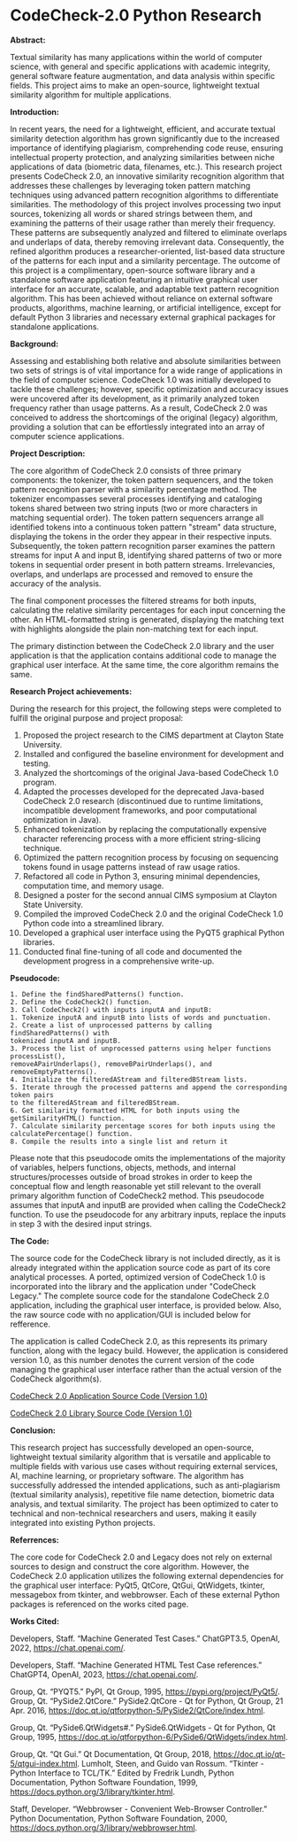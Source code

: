 # CodeCheck-2.0 Python Research

**Abstract:**

Textual similarity has many applications within the world of computer science, with general and
specific applications with academic integrity, general software feature augmentation, and data
analysis within specific fields. This project aims to make an open-source, lightweight textual
similarity algorithm for multiple applications.

**Introduction:**

In recent years, the need for a lightweight, efficient, and accurate textual similarity
detection algorithm has grown significantly due to the increased importance of identifying
plagiarism, comprehending code reuse, ensuring intellectual property protection, and analyzing
similarities between niche applications of data (biometric data, filenames, etc.). This research
project presents CodeCheck 2.0, an innovative similarity recognition algorithm that addresses
these challenges by leveraging token pattern matching techniques using advanced pattern
recognition algorithms to differentiate similarities.
The methodology of this project involves processing two input sources, tokenizing all words or
shared strings between them, and examining the patterns of their usage rather than merely their
frequency. These patterns are subsequently analyzed and filtered to eliminate overlaps and
underlaps of data, thereby removing irrelevant data. Consequently, the refined algorithm
produces a researcher-oriented, list-based data structure of the patterns for each input and a
similarity percentage.
The outcome of this project is a complimentary, open-source software library and a
standalone software application featuring an intuitive graphical user interface for an accurate,
scalable, and adaptable text pattern recognition algorithm. This has been achieved without
reliance on external software products, algorithms, machine learning, or artificial intelligence,
except for default Python 3 libraries and necessary external graphical packages for standalone
applications.

**Background:**

Assessing and establishing both relative and absolute similarities between two sets of
strings is of vital importance for a wide range of applications in the field of computer science.
CodeCheck 1.0 was initially developed to tackle these challenges; however, specific optimization
and accuracy issues were uncovered after its development, as it primarily analyzed token
frequency rather than usage patterns. As a result, CodeCheck 2.0 was conceived to address the
shortcomings of the original (legacy) algorithm, providing a solution that can be effortlessly
integrated into an array of computer science applications.

**Project Description:**

The core algorithm of CodeCheck 2.0 consists of three primary components: the
tokenizer, the token pattern sequencers, and the token pattern recognition parser with a similarity
percentage method. The tokenizer encompasses several processes identifying and cataloging
tokens shared between two string inputs (two or more characters in matching sequential order).
The token pattern sequencers arrange all identified tokens into a continuous token pattern
"stream" data structure, displaying the tokens in the order they appear in their respective inputs.
Subsequently, the token pattern recognition parser examines the pattern streams for input A and
input B, identifying shared patterns of two or more tokens in sequential order present in both
pattern streams. Irrelevancies, overlaps, and underlaps are processed and removed to ensure the
accuracy of the analysis.

The final component processes the filtered streams for both inputs, calculating the
relative similarity percentages for each input concerning the other. An HTML-formatted string is
generated, displaying the matching text with highlights alongside the plain non-matching text for
each input.

The primary distinction between the CodeCheck 2.0 library and the user application is
that the application contains additional code to manage the graphical user interface. At the same
time, the core algorithm remains the same.

**Research Project achievements:**

During the research for this project, the following steps were completed to fulfill the
original purpose and project proposal:
1. Proposed the project research to the CIMS department at Clayton State University.
2. Installed and configured the baseline environment for development and testing.
3. Analyzed the shortcomings of the original Java-based CodeCheck 1.0 program.
4. Adapted the processes developed for the deprecated Java-based CodeCheck 2.0 research
(discontinued due to runtime limitations, incompatible development frameworks, and
poor computational optimization in Java).
5. Enhanced tokenization by replacing the computationally expensive character referencing
process with a more efficient string-slicing technique.
6. Optimized the pattern recognition process by focusing on sequencing tokens found in
usage patterns instead of raw usage ratios.
7. Refactored all code in Python 3, ensuring minimal dependencies, computation time, and
memory usage.
8. Designed a poster for the second annual CIMS symposium at Clayton State University.
9. Compiled the improved CodeCheck 2.0 and the original CodeCheck 1.0 Python code into
a streamlined library.
10. Developed a graphical user interface using the PyQT5 graphical Python libraries.
11. Conducted final fine-tuning of all code and documented the development progress in a
comprehensive write-up.

**Pseudocode:**

```
1. Define the findSharedPatterns() function.
2. Define the CodeCheck2() function.
3. Call CodeCheck2() with inputs inputA and inputB:
1. Tokenize inputA and inputB into lists of words and punctuation.
2. Create a list of unprocessed patterns by calling findSharedPatterns() with
tokenized inputA and inputB.
3. Process the list of unprocessed patterns using helper functions processList(),
removeAPairUnderlaps(), removeBPairUnderlaps(), and
removeEmptyPatterns().
4. Initialize the filteredAStream and filteredBStream lists.
5. Iterate through the processed patterns and append the corresponding token pairs
to the filteredAStream and filteredBStream.
6. Get similarity formatted HTML for both inputs using the
getSimilarityHTML() function.
7. Calculate similarity percentage scores for both inputs using the
calculatePercentage() function.
8. Compile the results into a single list and return it
```

Please note that this pseudocode omits the implementations of the majority of variables, helpers
functions, objects, methods, and internal structures/processes outside of broad strokes in order to
keep the conceptual flow and length reasonable yet still relevant to the overall primary algorithm
function of CodeCheck2 method.
This pseudocode assumes that inputA and inputB are provided when calling the CodeCheck2
function. To use the pseudocode for any arbitrary inputs, replace the inputs in step 3 with the
desired input strings.

**The Code:**

The source code for the CodeCheck library is not included directly, as it is already
integrated within the application source code as part of its core analytical processes. A ported,
optimized version of CodeCheck 1.0 is incorporated into the library and the application under
"CodeCheck Legacy." The complete source code for the standalone CodeCheck 2.0 application,
including the graphical user interface, is provided below. Also, the raw source code with 
no application/GUI is included below for refference.

The application is called CodeCheck 2.0, as this represents its primary function, along with the
legacy build. However, the application is considered version 1.0, as this number denotes the
current version of the code managing the graphical user interface rather than the actual version of
the CodeCheck algorithm(s).

[CodeCheck 2.0 Application Source Code (Version 1.0)](https://github.com/Austin-Daigle/CodeCheck-2.0-Python-Research/blob/main/CodeCheck%202.0%20Application%20(Version%201.0).py)

[CodeCheck 2.0 Library Source Code (Version 1.0)](https://github.com/Austin-Daigle/CodeCheck-2.0-Python-Research/blob/main/CodeCheckLibrary.py)

**Conclusion:**

This research project has successfully developed an open-source, lightweight textual
similarity algorithm that is versatile and applicable to multiple fields with various use cases
without requiring external services, AI, machine learning, or proprietary software. The algorithm
has successfully addressed the intended applications, such as anti-plagiarism (textual similarity
analysis), repetitive file name detection, biometric data analysis, and textual similarity. The
project has been optimized to cater to technical and non-technical researchers and users, making
it easily integrated into existing Python projects.

**Referrences:**

The core code for CodeCheck 2.0 and Legacy does not rely on external sources to design
and construct the core algorithm. However, the CodeCheck 2.0 application utilizes the following
external dependencies for the graphical user interface: PyQt5, QtCore, QtGui, QtWidgets,
tkinter, messagebox from tkinter, and webbrowser. Each of these external Python packages is
referenced on the works cited page.

**Works Cited:**

Developers, Staff. “Machine Generated Test Cases.” ChatGPT3.5, OpenAI, 2022,
https://chat.openai.com/.

Developers, Staff. “Machine Generated HTML Test Case references.” ChatGPT4, OpenAI,
2023, https://chat.openai.com/.

Group, Qt. “PYQT5.” PyPI, Qt Group, 1995, https://pypi.org/project/PyQt5/.
Group, Qt. “PySide2.QtCore.” PySide2.QtCore - Qt for Python, Qt Group, 21 Apr. 2016,
https://doc.qt.io/qtforpython-5/PySide2/QtCore/index.html.

Group, Qt. “PySide6.QtWidgets#.” PySide6.QtWidgets - Qt for Python, Qt Group, 1995,
https://doc.qt.io/qtforpython-6/PySide6/QtWidgets/index.html.

Group, Qt. “Qt Gui.” Qt Documentation, Qt Group, 2018, https://doc.qt.io/qt-5/qtgui-index.html.
Lumholt, Steen, and Guido van Rossum. “Tkinter - Python Interface to TCL/TK.” Edited by
Fredrik Lundh, Python Documentation, Python Software Foundation, 1999,
https://docs.python.org/3/library/tkinter.html.

Staff, Developer. “Webbrowser - Convenient Web-Browser Controller.” Python Documentation,
Python Software Foundation, 2000, https://docs.python.org/3/library/webbrowser.html. 

